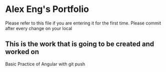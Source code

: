 # Alex Eng's Portfolio
Please refer to this file if you are entering it for the first time.
Please commit after every change on your local

## This is the work that is going to be created and worked on
Basic Practice of Angular with git push
